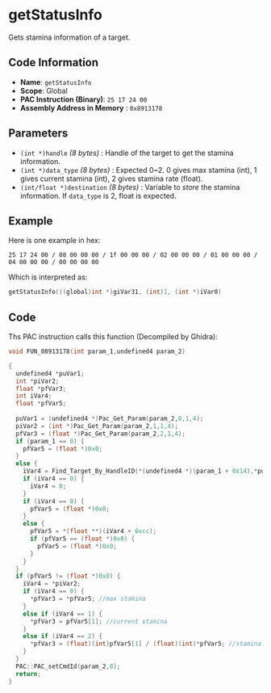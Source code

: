 # getStatusInfo

Gets stamina information of a target.

## Code Information

- **Name**: `getStatusInfo`
- **Scope**: Global
- **PAC Instruction (Binary)**: `25 17 24 00`
- **Assembly Address in Memory** : `0x8913178`

## Parameters

- `(int *)handle` *(8 bytes)* : Handle of the target to get the stamina information.
- `(int *)data_type` *(8 bytes)* : Expected 0~2. 0 gives max stamina (int), 1 gives current stamina (int), 2 gives stamina rate (float).
- `(int/float *)destination` *(8 bytes)* : Variable to *store* the stamina information. If `data_type` is 2, float is expected.

## Example

Here is one example in hex:

```25 17 24 00 / 08 00 00 00 / 1f 00 00 00 / 02 00 00 00 / 01 00 00 00 / 04 00 00 00 / 00 00 00 00```

Which is interpreted as:

```c
getStatusInfo(((global)int *)giVar31, (int)1, (int *)iVar0)
```

## Code

Ths PAC instruction calls this function (Decompiled by Ghidra):

```c
void FUN_08913178(int param_1,undefined4 param_2)

{
  undefined4 *puVar1;
  int *piVar2;
  float *pfVar3;
  int iVar4;
  float *pfVar5;
  
  puVar1 = (undefined4 *)Pac_Get_Param(param_2,0,1,4);
  piVar2 = (int *)Pac_Get_Param(param_2,1,1,4);
  pfVar3 = (float *)Pac_Get_Param(param_2,2,1,4);
  if (param_1 == 0) {
    pfVar5 = (float *)0x0;
  }
  else {
    iVar4 = Find_Target_By_HandleID(*(undefined4 *)(param_1 + 0x14),*puVar1,1);
    if (iVar4 == 0) {
      iVar4 = 0;
    }
    if (iVar4 == 0) {
      pfVar5 = (float *)0x0;
    }
    else {
      pfVar5 = *(float **)(iVar4 + 0xcc);
      if (pfVar5 == (float *)0x0) {
        pfVar5 = (float *)0x0;
      }
    }
  }
  if (pfVar5 != (float *)0x0) {
    iVar4 = *piVar2;
    if (iVar4 == 0) {
      *pfVar3 = *pfVar5; //max stamina
    }
    else if (iVar4 == 1) {
      *pfVar3 = pfVar5[1]; //current stamina
    }
    else if (iVar4 == 2) {
      *pfVar3 = (float)(int)pfVar5[1] / (float)(int)*pfVar5; //stamina percentage
    }
  }
  PAC::PAC_setCmdId(param_2,0);
  return;
}
```

